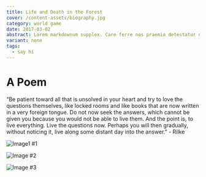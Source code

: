 ```yaml
---
title: Life and Death in the Forest
cover: /content-assets/biography.jpg
category: world game
date: 2017-03-02
abstract: Lorem markdownum supplex. Care ferre nos praemia detestatur oderit vitatumque, tardius pello ostentare; dixit.
variant: none
tags:
  - say hi
---
```


# A Poem

“Be patient toward all that is unsolved in your heart and try to love the questions themselves, like locked rooms and like books that are now written in a very foreign tongue. Do not now seek the answers, which cannot be given you because you would not be able to live them. And the point is, to live everything. Live the questions now. Perhaps you will then gradually, without noticing it, live along some distant day into the answer.” - Rilke

![Image1 #1](/content-assets/life-and-death-in-the-forest/img1_960X1280.jpg)

![Image #2](/content-assets/life-and-death-in-the-forest/img2_1280X1008.jpg)

![Image #3](/content-assets/life-and-death-in-the-forest/img3_1280X893.jpg)


